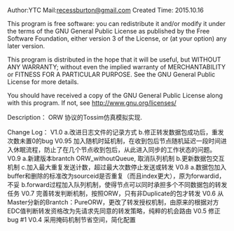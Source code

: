 Author:YTC 
Mail:recessburton@gmail.com
Created Time: 2015.10.16

This program is free software: you can redistribute it and/or modify
it under the terms of the GNU General Public License as published by
the Free Software Foundation, either version 3 of the License, or
(at your option) any later version.

This program is distributed in the hope that it will be useful,
but WITHOUT ANY WARRANTY; without even the implied warranty of
MERCHANTABILITY or FITNESS FOR A PARTICULAR PURPOSE.  See the
GNU General Public License for more details.

You should have received a copy of the GNU General Public License
along with this program.  If not, see <http://www.gnu.org/licenses/>

Description：
	ORW 协议的Tossim仿真模拟实现.
	
Change Log：
	V1.0 a.改进日志文件的记录方式
		 b.修正转发数据包成功后，重发次数未置0的bug
	V0.95 加入随机时延机制，在收到包后节点随机延迟一段时间进入休眠流程，防止了在几个节点收到包后，从此进入同步的工作状态的问题。
	V0.9 a.新建版本brantch ORW_withoutQueue, 取消队列机制
	     b.更新数据包交互机制
	     c.加入最大重复发送计数，超过最大次数停止发送或转发
	V0.8 a.数据包加入buffer和删除的标准改为sourceid是否重复（而且index更大），原为forwardid，不妥
	     b.forward过程加入队列机制，使得节点可以同时承担多个不同数据包的转发任务
	V0.7 完善转发判断机制，按照ORW，只有非Duplicate的包才转发
	V0.6 从Master分新的Brantch：PureORW，更改了转发授权机制，由原来的根据对方EDC值判断转发资格改为先请求先同意的转发策略，纯粹的机会路由
	V0.5 修正bug #1
	V0.4 采用掩码机制节省空间，简化配置 

